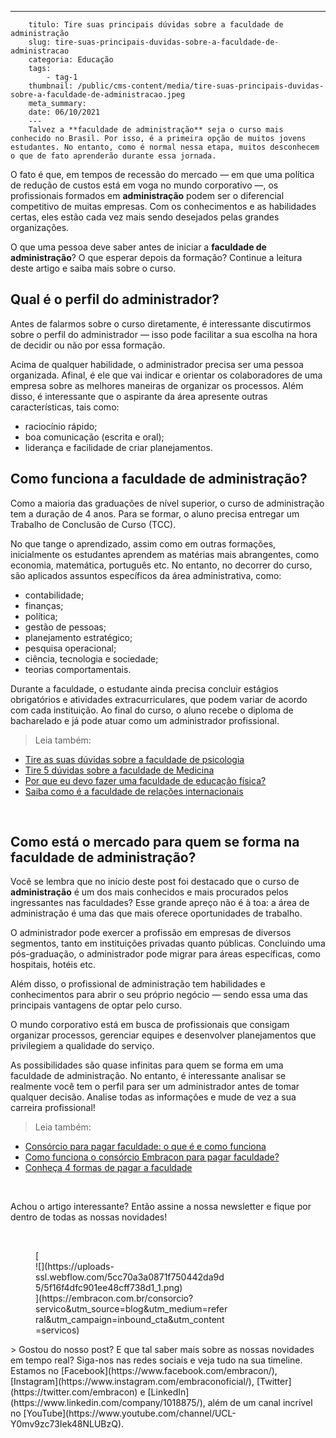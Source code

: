 ---
        titulo: Tire suas principais dúvidas sobre a faculdade de administração
        slug: tire-suas-principais-duvidas-sobre-a-faculdade-de-administracao
        categoria: Educação
        tags:
            - tag-1
        thumbnail: /public/cms-content/media/tire-suas-principais-duvidas-sobre-a-faculdade-de-administracao.jpeg
        meta_summary: 
        date: 06/10/2021
        ---
        Talvez a **faculdade de administração** seja o curso mais conhecido no Brasil. Por isso, é a primeira opção de muitos jovens estudantes. No entanto, como é normal nessa etapa, muitos desconhecem o que de fato aprenderão durante essa jornada.

O fato é que, em tempos de recessão do mercado — em que uma política de redução de custos está em voga no mundo corporativo —, os profissionais formados em **administração** podem ser o diferencial competitivo de muitas empresas. Com os conhecimentos e as habilidades certas, eles estão cada vez mais sendo desejados pelas grandes organizações.

O que uma pessoa deve saber antes de iniciar a **faculdade de administração**? O que esperar depois da formação? Continue a leitura deste artigo e saiba mais sobre o curso.

Qual é o perfil do administrador?
---------------------------------

Antes de falarmos sobre o curso diretamente, é interessante discutirmos sobre o perfil do administrador — isso pode facilitar a sua escolha na hora de decidir ou não por essa formação.

Acima de qualquer habilidade, o administrador precisa ser uma pessoa organizada. Afinal, é ele que vai indicar e orientar os colaboradores de uma empresa sobre as melhores maneiras de organizar os processos. Além disso, é interessante que o aspirante da área apresente outras características, tais como:

- raciocínio rápido;
- boa comunicação (escrita e oral);
- liderança e facilidade de criar planejamentos.

Como funciona a faculdade de administração?
-------------------------------------------

Como a maioria das graduações de nível superior, o curso de administração tem a duração de 4 anos. Para se formar, o aluno precisa entregar um Trabalho de Conclusão de Curso (TCC).

No que tange o aprendizado, assim como em outras formações, inicialmente os estudantes aprendem as matérias mais abrangentes, como economia, matemática, português etc. No entanto, no decorrer do curso, são aplicados assuntos específicos da área administrativa, como:

- contabilidade;
- finanças;
- política;
- gestão de pessoas;
- planejamento estratégico;
- pesquisa operacional;
- ciência, tecnologia e sociedade;
- teorias comportamentais.

Durante a faculdade, o estudante ainda precisa concluir estágios obrigatórios e atividades extracurriculares, que podem variar de acordo com cada instituição. Ao final do curso, o aluno recebe o diploma de bacharelado e já pode atuar como um administrador profissional.

> Leia também:

- [Tire as suas dúvidas sobre a faculdade de psicologia](https://www.embracon.com.br/blog/tire-as-suas-duvidas-sobre-a-faculdade-de-psicologia)
- [Tire 5 dúvidas sobre a faculdade de Medicina](https://www.embracon.com.br/blog/tire-5-duvidas-sobre-a-faculdade-de-medicina)
- [Por que eu devo fazer uma faculdade de educação física?](https://www.embracon.com.br/blog/por-que-eu-devo-fazer-uma-faculdade-de-educacao-fisica)
- [Saiba como é a faculdade de relações internacionais](https://www.embracon.com.br/blog/saiba-como-e-a-faculdade-de-relacoes-internacionais)

‍

Como está o mercado para quem se forma na faculdade de administração?
---------------------------------------------------------------------

Você se lembra que no início deste post foi destacado que o curso de **administração** é um dos mais conhecidos e mais procurados pelos ingressantes nas faculdades? Esse grande apreço não é à toa: a área de administração é uma das que mais oferece oportunidades de trabalho.

O administrador pode exercer a profissão em empresas de diversos segmentos, tanto em instituições privadas quanto públicas. Concluindo uma pós-graduação, o administrador pode migrar para áreas específicas, como hospitais, hotéis etc.

Além disso, o profissional de administração tem habilidades e conhecimentos para abrir o seu próprio negócio — sendo essa uma das principais vantagens de optar pelo curso.

O mundo corporativo está em busca de profissionais que consigam organizar processos, gerenciar equipes e desenvolver planejamentos que privilegiem a qualidade do serviço.

As possibilidades são quase infinitas para quem se forma em uma faculdade de administração. No entanto, é interessante analisar se realmente você tem o perfil para ser um administrador antes de tomar qualquer decisão. Analise todas as informações e mude de vez a sua carreira profissional!

> Leia também:

- [Consórcio para pagar faculdade: o que é e como funciona](https://www.embracon.com.br/blog/consorcio-embracon-para-pagar-faculdade)
- [Como funciona o consórcio Embracon para pagar faculdade?](https://www.embracon.com.br/blog/como-funciona-o-consorcio-embracon-para-pagar-faculdade)
- [Conheça 4 formas de pagar a faculdade](https://www.embracon.com.br/blog/conheca-4-formas-de-pagar-a-faculdade)

‍

Achou o artigo interessante? Então assine a nossa newsletter e fique por dentro de todas as nossas novidades!

‍

<figure class="w-richtext-figure-type-image w-richtext-align-center" style="max-width:310px">[<div>![](https://uploads-ssl.webflow.com/5cc70a3a0871f750442da9d5/5f16f4dfc901ee48cff738d1_1.png)</div>](https://embracon.com.br/consorcio?servico&utm_source=blog&utm_medium=referral&utm_campaign=inbound_cta&utm_content=servicos)</figure>> Gostou do nosso post? E que tal saber mais sobre as nossas novidades em tempo real? Siga-nos nas redes sociais e veja tudo na sua timeline. Estamos no [Facebook](https://www.facebook.com/embracon/), [Instagram](https://www.instagram.com/embraconoficial/), [Twitter](https://twitter.com/embracon) e [LinkedIn](https://www.linkedin.com/company/1018875/), além de um canal incrível no [YouTube](https://www.youtube.com/channel/UCL-Y0mv9zc73Iek48NLUBzQ).

‍
        